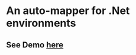 # An auto-mapper for .Net environments

## See Demo [here](https://vacoj.github.io/rollercoaster/)

